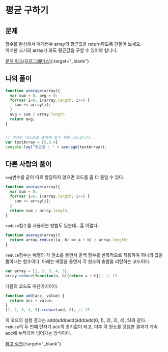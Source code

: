 # 평균 구하기

## 문제
함수를 완성해서 매개변수 array의 평균값을 return하도록 만들어 보세요.  
어떠한 크기의 array가 와도 평균값을 구할 수 있어야 합니다.

[문제 링크(프로그래머스)](https://programmers.co.kr/learn/challenge_codes/126){:target="_blank"}

## 나의 풀이

```js
function average(array){
  var sum = 0, avg = 0;
  for(var i=0; i<array.length; i++) {
    sum += array[i];
  }
  avg = sum / array.length
  return avg;
}


// 아래는 테스트로 출력해 보기 위한 코드입니다.
var testArray = [5,3,4] 
console.log("평균값 : " + average(testArray));
```

## 다른 사람의 풀이

`avg`변수를 굳이 따로 할당하지 않으면 코드를 좀 더 줄일 수 있다.


```js
function average(array){
  var sum = 0;
  for(var i=0; i<array.length; i++) {
    sum += array[i];
  }
  return sum / array.length;
}
```

`reduce`함수를 사용하는 방법도 있는데...흠 어렵다.

```js
function average(array){
  return array.reduce((a, b) => a + b) / array.length;
}
```

`reduce`함수는 배열의 각 원소를 돌면서 콜백 함수를 반복적으로 적용하여 하나의 값을 뽑아내는 함수이다. 아래는 배열을 돌면서 각 원소의 총합을 리턴하는 코드이다.


```js
var array = [1, 2, 3, 4, 5];
array.reduce(function(a, b){return a + b}); // 15
```

다음의 코드도 마찬가지이다.

```js
function add(acc, value) {
  return acc + value;
}
[1, 2, 3, 4, 5].reduce(add, 0); // 15
````

이 코드의 실행 결과는 add(add(add(add(add(0, 1), 2), 3), 4), 5)와 같다.  
`reduce`의 두 번째 인자가 acc의 초기값이 되고, 이후 각 원소를 덧셈한 결과가 계속 acc에 누적되어 넘어가는 방식이다.

[참고 링크](https://gamecodingschool.org/2015/06/16/javascript-reduce-%ED%95%A8%EC%88%98/){:target="_blank"}



